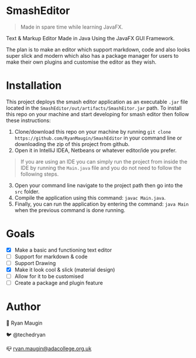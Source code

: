 # SmashEditor

> Made in spare time while learning JavaFX.

Text & Markup Editor Made in Java Using the JavaFX GUI Framework.

The plan is to make an editor which support markdown, code and also looks super slick and modern which also has a package manager for users to make their own plugins and customise the editor as they wish.

# Installation
This project deploys the smash editor application as an executable `.jar` file located in the `SmashEditor/out/artifacts/SmashEitor.jar` path. To install this repo on your machine and start developing for smash editor then follow these instructions:

1. Clone/download this repo on your machine by running `git clone https://github.com/RyanMaugin/SmashEditor` in your command line or downloading the zip of this project from github.
2. Open it in IntelliJ IDEA, Netbeans or whatever editor/ide you prefer.

> If you are using an IDE you can simply run the project from inside the IDE by running the `Main.java` file and you do not need to follow the following steps.

3. Open your command line navigate to the project path then go into the `src` folder.
4. Compile the application using this command: `javac Main.java`.
5. Finally, you can run the application by entering the command: `java Main` when the previous command is done running.

# Goals
- [x] Make a basic and functioning text editor
- [ ] Support for markdown & code
- [ ] Support Drawing
- [x] Make it look cool & slick (material design)
- [ ] Allow for it to be customised
- [ ] Create a package and plugin feature

# Author
🤖 Ryan Maugin

🐦 @techedryan

📪 ryan.maugin@adacollege.org.uk
